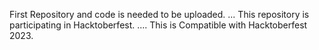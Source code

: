 First Repository and code is needed to be uploaded.
...
This repository is participating in Hacktoberfest.
....
This is Compatible with Hacktoberfest 2023.
